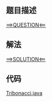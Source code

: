 ## 题目描述

[==>QUESTION<==](https://leetcode-cn.com/problems/super-ugly-number/)

## 解法

[==>SOLUTION<==](https://leetcode-cn.com/problems/super-ugly-number/solution/chao-ji-chou-shu-by-leetcode-solution-uzff/)

## 代码

[Tribonacci.java](https://github.com/Marshal7cc/leetcode-java/blob/master/src/dp/NthSuperUglyNumber.java)

